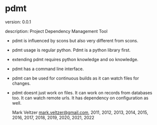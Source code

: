 pdmt
====

version: 0.0.1

description: Project Dependency Management Tool

* pdmt is influenced by scons but also very different from scons.
* pdmt usage is regular python. Pdmt is a python library first.
* extending pdmt requires python knowledge and oo knowledge.
* pdmt has a command line interface.
* pdmt can be used for continuous builds as it can watch files for changes.
* pdmt doesnt just work on files. It can work on records from databases too.
It can watch remote urls.
It has dependency on configuration as well.

	Mark Veltzer <mark.veltzer@gmail.com>, 2011, 2012, 2013, 2014, 2015, 2016, 2017, 2018, 2019, 2020, 2021, 2022
